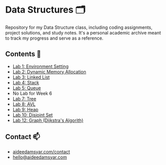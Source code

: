 # Data Structures 🗂

Repository for my Data Structure class, including coding assignments, project solutions, and study notes. It's a personal academic archive meant to track my progress and serve as a reference. 

## Contents 🚀
- [Lab 1: Environment Setting](./Lab%201/)
- [Lab 2: Dynamic Memory Allocation](./Lab%202/)
- [Lab 3: Linked List](./Lab%203/)
- [Lab 4: Stack](./Lab%204/)
- [Lab 5: Queue](./Lab%205/)
- No Lab for Week 6
- [Lab 7: Tree](./Lab%206)
- [Lab 8: AVL](./Lab%207) 
- [Lab 9: Heap](./Lab%209/)
- [Lab 10: Disjoint Set](./Lab%2010/)
- [Lab 12: Graph (Dijkstra's Algorith)](./Lab%2012/)


## Contact 📫
- [aideedamsyar.com/contact]()
- [hello@aideedamsyar.com](mailto:hello@aideedamsyar.com)
